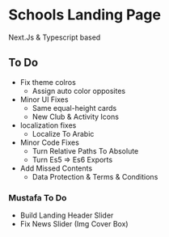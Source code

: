 # Schools Landing Page

Next.Js & Typescript based

## To Do

- Fix theme colros
  - Assign auto color opposites
- Minor UI Fixes
  - Same equal-height cards
  - New Club & Activity Icons
- localization fixes
  - Localize To Arabic
- Minor Code Fixes
  - Turn Relative Paths To Absolute
  - Turn Es5 => Es6 Exports
- Add Missed Contents
  - Data Protection & Terms & Conditions

### Mustafa To Do

- Build Landing Header Slider
- Fix News Slider (Img Cover Box)
